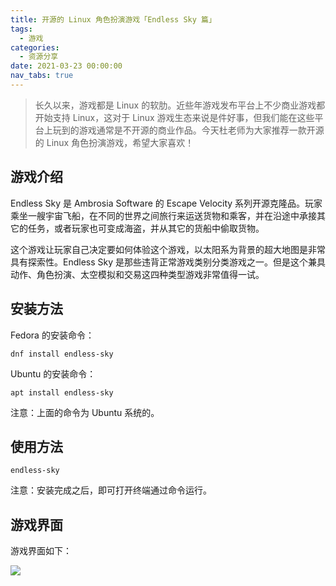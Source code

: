 ```yaml
---
title: 开源的 Linux 角色扮演游戏「Endless Sky 篇」
tags:
  - 游戏
categories:
  - 资源分享
date: 2021-03-23 00:00:00
nav_tabs: true
---
```


> 长久以来，游戏都是 Linux 的软肋。近些年游戏发布平台上不少商业游戏都开始支持 Linux，这对于 Linux 游戏生态来说是件好事，但我们能在这些平台上玩到的游戏通常是不开源的商业作品。今天杜老师为大家推荐一款开源的 Linux 角色扮演游戏，希望大家喜欢！

<!-- more -->

## 游戏介绍

Endless Sky 是 Ambrosia Software 的 Escape Velocity 系列开源克隆品。玩家乘坐一艘宇宙飞船，在不同的世界之间旅行来运送货物和乘客，并在沿途中承接其它的任务，或者玩家也可变成海盗，并从其它的货船中偷取货物。

这个游戏让玩家自己决定要如何体验这个游戏，以太阳系为背景的超大地图是非常具有探索性。Endless Sky 是那些违背正常游戏类别分类游戏之一。但是这个兼具动作、角色扮演、太空模拟和交易这四种类型游戏非常值得一试。

## 安装方法

Fedora 的安装命令：

```
dnf install endless-sky
```

Ubuntu 的安装命令：

```
apt install endless-sky
```

注意：上面的命令为 Ubuntu 系统的。

## 使用方法

```
endless-sky
```

注意：安装完成之后，即可打开终端通过命令运行。

## 游戏界面

游戏界面如下：

![](https://cdn.dusays.com/2021/03/324-1.jpg)
